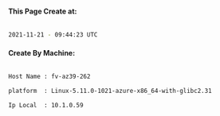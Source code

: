 
   
#### This Page Create at:

```bash

2021-11-21 - 09:44:23 UTC

```

#### Create By Machine:

```bash

Host Name : fv-az39-262

platform  : Linux-5.11.0-1021-azure-x86_64-with-glibc2.31

Ip Local  : 10.1.0.59

```

